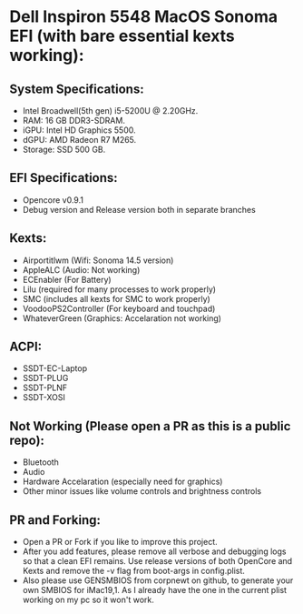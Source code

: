 # Dell Inspiron 5548 MacOS Sonoma EFI (with bare essential kexts working):

## System Specifications:

- Intel Broadwell(5th gen) i5-5200U @ 2.20GHz.
- RAM: 16 GB DDR3-SDRAM.
- iGPU: Intel HD Graphics 5500.
- dGPU: AMD Radeon R7 M265.
- Storage: SSD 500 GB.

## EFI Specifications:

- Opencore v0.9.1
- Debug version and Release version both in separate branches

## Kexts:

- Airportitlwm (Wifi: Sonoma 14.5 version)
- AppleALC (Audio: Not working)
- ECEnabler (For Battery)
- Lilu (required for many processes to work properly)
- SMC (includes all kexts for SMC to work properly)
- VoodooPS2Controller (For keyboard and touchpad)
- WhateverGreen (Graphics: Accelaration not working)

## ACPI:

- SSDT-EC-Laptop
- SSDT-PLUG
- SSDT-PLNF
- SSDT-XOSI

## Not Working (Please open a PR as this is a public repo):

- Bluetooth
- Audio
- Hardware Accelaration (especially need for graphics)
- Other minor issues like volume controls and brightness controls

## PR and Forking:

- Open a PR or Fork if you like to improve this project.
- After you add features, please remove all verbose and debugging logs so that a clean EFI remains. Use release versions of both OpenCore and Kexts and remove the -v flag from boot-args in config.plist.
- Also please use GENSMBIOS from corpnewt on github, to generate your own SMBIOS for iMac19,1. As I already have the one in the current plist working on my pc so it won't work.
